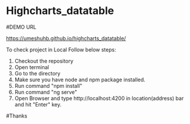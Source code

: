 # Highcharts_datatable

#DEMO URL

https://umeshuhb.github.io/highcharts_datatable/


To check project in Local
Follow below steps: 
1. Checkout the repository
2. Open terminal
3. Go to the directory
4. Make sure you have node and npm package installed.
5. Run command "npm install" 
6. Run command "ng serve"
7. Open Browser and type http://localhost:4200 in location(address) bar and hit "Enter" key.


#Thanks
